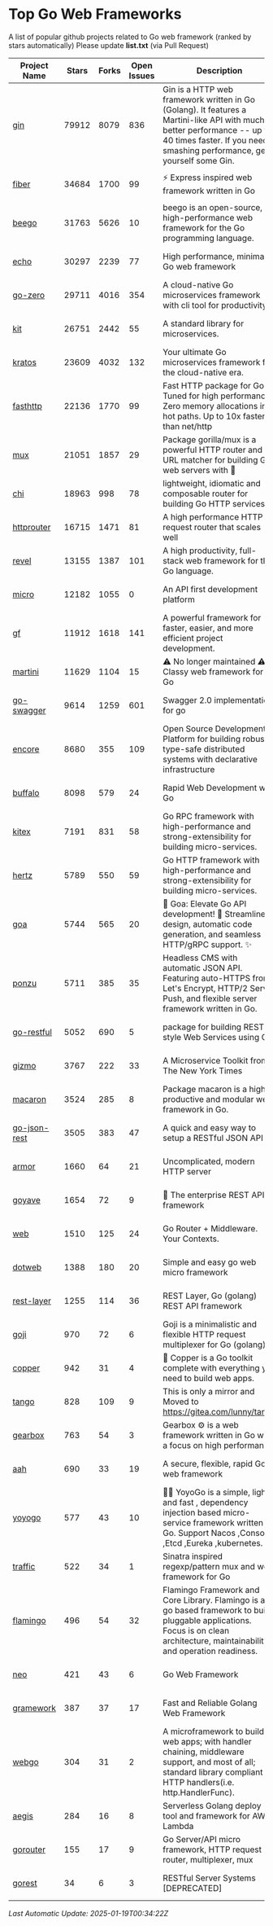 # Top Go Web Frameworks
A list of popular github projects related to Go web framework (ranked by stars automatically)
Please update **list.txt** (via Pull Request)

| Project Name | Stars | Forks | Open Issues | Description | Last Commit |
| ------------ | ----- | ----- | ----------- | ----------- | ----------- |
| [gin](https://github.com/gin-gonic/gin) | 79912 | 8079 | 836 | Gin is a HTTP web framework written in Go (Golang). It features a Martini-like API with much better performance -- up to 40 times faster. If you need smashing performance, get yourself some Gin. | 2024-12-30 03:40:37 |
| [fiber](https://github.com/gofiber/fiber) | 34684 | 1700 | 99 | ⚡️ Express inspired web framework written in Go | 2025-01-18 14:41:54 |
| [beego](https://github.com/beego/beego) | 31763 | 5626 | 10 | beego is an open-source, high-performance web framework for the Go programming language. | 2025-01-12 07:08:34 |
| [echo](https://github.com/labstack/echo) | 30297 | 2239 | 77 | High performance, minimalist Go web framework | 2025-01-12 07:28:38 |
| [go-zero](https://github.com/zeromicro/go-zero) | 29711 | 4016 | 354 | A cloud-native Go microservices framework with cli tool for productivity. | 2025-01-18 15:46:24 |
| [kit](https://github.com/go-kit/kit) | 26751 | 2442 | 55 | A standard library for microservices. | 2024-03-13 13:42:15 |
| [kratos](https://github.com/go-kratos/kratos) | 23609 | 4032 | 132 | Your ultimate Go microservices framework for the cloud-native era. | 2024-12-19 09:32:11 |
| [fasthttp](https://github.com/valyala/fasthttp) | 22136 | 1770 | 99 | Fast HTTP package for Go. Tuned for high performance. Zero memory allocations in hot paths. Up to 10x faster than net/http | 2025-01-16 01:39:25 |
| [mux](https://github.com/gorilla/mux) | 21051 | 1857 | 29 | Package gorilla/mux is a powerful HTTP router and URL matcher for building Go web servers with 🦍 | 2024-06-19 23:50:04 |
| [chi](https://github.com/go-chi/chi) | 18963 | 998 | 78 | lightweight, idiomatic and composable router for building Go HTTP services | 2024-12-14 17:06:53 |
| [httprouter](https://github.com/julienschmidt/httprouter) | 16715 | 1471 | 81 | A high performance HTTP request router that scales well | 2024-01-30 10:56:56 |
| [revel](https://github.com/revel/revel) | 13155 | 1387 | 101 | A high productivity, full-stack web framework for the Go language. | 2022-04-12 20:53:30 |
| [micro](https://github.com/micro/micro) | 12182 | 1055 | 0 | An API first development platform  | 2024-12-12 09:33:04 |
| [gf](https://github.com/gogf/gf) | 11912 | 1618 | 141 | A powerful framework for faster, easier, and more efficient project development. | 2025-01-14 01:28:19 |
| [martini](https://github.com/go-martini/martini) | 11629 | 1104 | 15 | ⚠️ No longer maintained ⚠️  Classy web framework for Go | 2017-01-21 21:58:54 |
| [go-swagger](https://github.com/go-swagger/go-swagger) | 9614 | 1259 | 601 | Swagger 2.0 implementation for go | 2024-11-07 04:05:23 |
| [encore](https://github.com/encoredev/encore) | 8680 | 355 | 109 | Open Source Development Platform for building robust type-safe distributed systems with declarative infrastructure | 2025-01-17 15:55:33 |
| [buffalo](https://github.com/gobuffalo/buffalo) | 8098 | 579 | 24 | Rapid Web Development w/ Go | 2023-01-26 15:34:17 |
| [kitex](https://github.com/cloudwego/kitex) | 7191 | 831 | 58 | Go RPC framework with high-performance and strong-extensibility for building micro-services. | 2025-01-17 06:18:59 |
| [hertz](https://github.com/cloudwego/hertz) | 5789 | 550 | 59 | Go HTTP framework with high-performance and strong-extensibility for building micro-services. | 2025-01-14 03:40:05 |
| [goa](https://github.com/goadesign/goa) | 5744 | 565 | 20 | 🌟 Goa: Elevate Go API development! 🚀 Streamlined design, automatic code generation, and seamless HTTP/gRPC support. ✨ | 2025-01-13 02:28:39 |
| [ponzu](https://github.com/ponzu-cms/ponzu) | 5711 | 385 | 35 | Headless CMS with automatic JSON API. Featuring auto-HTTPS from Let's Encrypt, HTTP/2 Server Push, and flexible server framework written in Go. | 2020-01-02 00:14:32 |
| [go-restful](https://github.com/emicklei/go-restful) | 5052 | 690 | 5 | package for building REST-style Web Services using Go | 2024-12-18 12:07:45 |
| [gizmo](https://github.com/nytimes/gizmo) | 3767 | 222 | 33 | A Microservice Toolkit from The New York Times | 2021-04-30 15:27:05 |
| [macaron](https://github.com/go-macaron/macaron) | 3524 | 285 | 8 | Package macaron is a high productive and modular web framework in Go. | 2025-01-14 02:15:40 |
| [go-json-rest](https://github.com/ant0ine/go-json-rest) | 3505 | 383 | 47 | A quick and easy way to setup a RESTful JSON API | 2017-09-13 04:12:08 |
| [armor](https://github.com/labstack/armor) | 1660 | 64 | 21 | Uncomplicated, modern HTTP server | 2019-08-03 18:10:09 |
| [goyave](https://github.com/go-goyave/goyave) | 1654 | 72 | 9 | 🍐 The enterprise REST API framework | 2024-12-12 08:52:06 |
| [web](https://github.com/gocraft/web) | 1510 | 125 | 24 | Go Router + Middleware. Your Contexts. | 2019-02-07 15:06:52 |
| [dotweb](https://github.com/devfeel/dotweb) | 1388 | 180 | 20 | Simple and easy go web micro framework | 2023-12-13 02:13:17 |
| [rest-layer](https://github.com/rs/rest-layer) | 1255 | 114 | 36 | REST Layer, Go (golang) REST API framework | 2021-09-30 23:58:01 |
| [goji](https://github.com/goji/goji) | 970 | 72 | 6 | Goji is a minimalistic and flexible HTTP request multiplexer for Go (golang) | 2019-01-26 23:58:29 |
| [copper](https://github.com/gocopper/copper) | 942 | 31 | 4 | 🚀‏‏‎    ‎‏‏‎‏‏‎‎‎‎‎‎Copper is a Go toolkit complete with everything you need to build web apps. | 2024-06-04 14:59:15 |
| [tango](https://github.com/lunny/tango) | 828 | 109 | 9 | This is only a mirror and Moved to https://gitea.com/lunny/tango | 2019-05-17 03:31:10 |
| [gearbox](https://github.com/gogearbox/gearbox) | 763 | 54 | 3 | Gearbox :gear: is a web framework written in Go with a focus on high performance | 2022-09-21 00:20:37 |
| [aah](https://github.com/go-aah/aah) | 690 | 33 | 19 | A secure, flexible, rapid Go web framework | 2020-09-02 02:31:20 |
| [yoyogo](https://github.com/yoyofx/yoyogo) | 577 | 43 | 10 | 🦄🌈 YoyoGo is a simple, light and fast , dependency injection based micro-service framework written in Go. Support Nacos ,Consoul ,Etcd ,Eureka ,kubernetes. | 2024-02-07 09:13:19 |
| [traffic](https://github.com/gravityblast/traffic) | 522 | 34 | 1 | Sinatra inspired regexp/pattern mux and web framework for Go | 2015-11-26 21:31:07 |
| [flamingo](https://github.com/i-love-flamingo/flamingo) | 496 | 54 | 32 | Flamingo Framework and Core Library. Flamingo is a go based framework to build pluggable applications. Focus is on clean architecture, maintainability and operation readiness. | 2025-01-09 14:10:08 |
| [neo](https://github.com/ivpusic/neo) | 421 | 43 | 6 | Go Web Framework | 2017-08-14 23:54:31 |
| [gramework](https://github.com/gramework/gramework) | 387 | 37 | 17 | Fast and Reliable Golang Web Framework | 2023-10-27 14:01:05 |
| [webgo](https://github.com/naughtygopher/webgo) | 304 | 31 | 2 | A microframework to build web apps; with handler chaining, middleware support, and most of all; standard library compliant HTTP handlers(i.e. http.HandlerFunc). | 2024-10-20 08:43:36 |
| [aegis](https://github.com/tmaiaroto/aegis) | 284 | 16 | 8 | Serverless Golang deploy tool and framework for AWS Lambda | 2019-07-28 17:59:41 |
| [gorouter](https://github.com/vardius/gorouter) | 155 | 17 | 9 | Go Server/API micro framework, HTTP request router, multiplexer, mux | 2024-09-05 02:45:54 |
| [gorest](https://github.com/tideland/gorest) | 34 | 6 | 3 | RESTful Server Systems [DEPRECATED] | 2017-11-10 13:00:37 |

*Last Automatic Update: 2025-01-19T00:34:22Z*